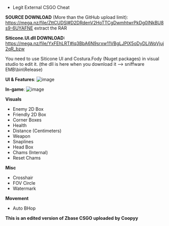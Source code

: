  - Legit External CSGO Cheat

**SOURCE DOWNLOAD** (More than the GitHub upload limit): https://mega.nz/file/ZttCUDSI#D2DRdenV2HoTTCgDwmhtwrPkDg0INkBU8s9-6UYAFNE extract the RAR

**Siticone.UI.dll DOWNLOAD:** https://mega.nz/file/YxFEhLRT#lq3BbA6N9srxw11VBgLJPlX5oDyDLiWqVjuj2qR_bzw

You need to use Siticone UI and Costura.Fody (Nuget packages) in visual studio to edit it. (the dll is here when you download it --> sniffware EMB\bin\Release)

**UI & Features**: ![image](https://user-images.githubusercontent.com/68871451/204049484-c78e1d6b-af77-4401-ac91-e8d799767ab5.png)

**In-game**: ![image](https://user-images.githubusercontent.com/68871451/204049695-4ab0d5ec-2f90-47ae-a624-f02ad3cc8cc6.png)

**Visuals**
 - Enemy 2D Box
 - Friendly 2D Box
 - Corner Boxes
 - Health
 - Distance (Centimeters)
 - Weapon
 - Snaplines
 - Head Box
 - Chams (Internal)
 - Reset Chams

**Misc**
 - Crosshair
 - FOV Circle
 - Watermark

**Movement**
 - Auto BHop

**This is an edited version of Zbase CSGO uploaded by Coopyy**

